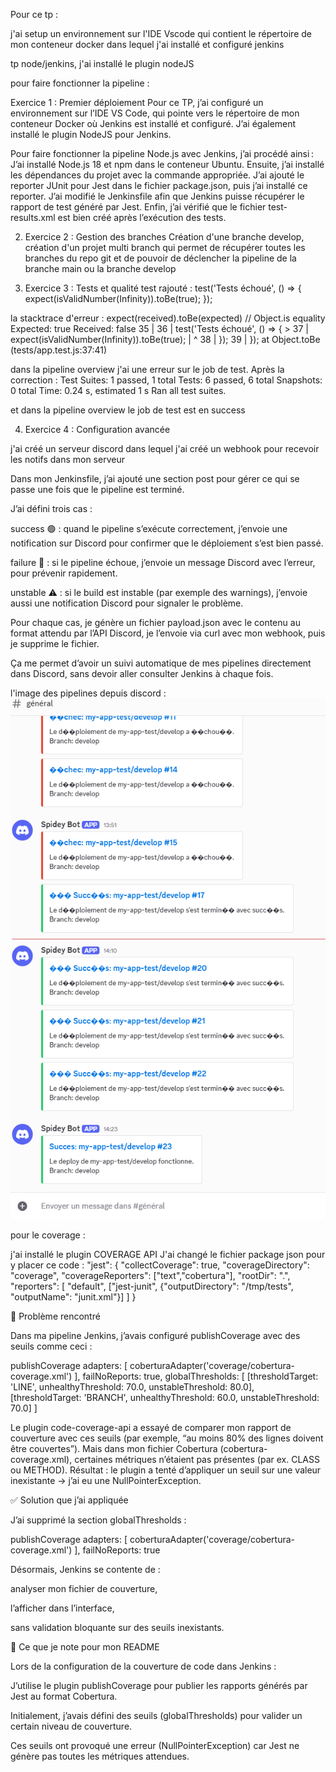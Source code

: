 Pour ce tp : 

j'ai setup un environnement sur l'IDE Vscode qui contient le répertoire de mon conteneur docker dans lequel j'ai installé et configuré jenkins

tp node/jenkins, j'ai installé le plugin nodeJS

pour faire fonctionner la pipeline : 

Exercice 1 : Premier déploiement
Pour ce TP, j’ai configuré un environnement sur l’IDE VS Code, qui pointe vers le répertoire de mon conteneur Docker où Jenkins est installé et configuré. J’ai également installé le plugin NodeJS pour Jenkins.

Pour faire fonctionner la pipeline Node.js avec Jenkins, j’ai procédé ainsi :
J’ai installé Node.js 18 et npm dans le conteneur Ubuntu. Ensuite, j’ai installé les dépendances du projet avec la commande appropriée. J’ai ajouté le reporter JUnit pour Jest dans le fichier package.json, puis j’ai installé ce reporter. J’ai modifié le Jenkinsfile afin que Jenkins puisse récupérer le rapport de test généré par Jest. Enfin, j’ai vérifié que le fichier test-results.xml est bien créé après l’exécution des tests.

2. Exercice 2 : Gestion des branches
Création d'une branche develop, création d'un projet multi branch qui permet de récupérer toutes les branches du repo git et de pouvoir de déclencher la pipeline de la branche main ou la branche develop 


3. Exercice 3 : Tests et qualité
test rajouté : 
test('Tests échoué', () => {
        expect(isValidNumber(Infinity)).toBe(true);
});

la stacktrace d'erreur : 
expect(received).toBe(expected) // Object.is equality
    Expected: true
    Received: false
      35 |
      36 |     test('Tests échoué', () =&gt; {
    &gt; 37 |         expect(isValidNumber(Infinity)).toBe(true);
         |                                         ^
      38 |     });
      39 | });
      at Object.toBe (tests/app.test.js:37:41)

dans la pipeline overview j'ai une erreur sur le job de test.
Après la correction : 
Test Suites: 1 passed, 1 total
Tests:       6 passed, 6 total
Snapshots:   0 total
Time:        0.24 s, estimated 1 s
Ran all test suites.

et dans la pipeline overview le job de test est en success

4. Exercice 4 : Configuration avancée

j'ai créé un serveur discord dans lequel j'ai créé un webhook pour recevoir les notifs dans mon serveur

Dans mon Jenkinsfile, j’ai ajouté une section post pour gérer ce qui se passe une fois que le pipeline est terminé.

J’ai défini trois cas :

success 🟢 : quand le pipeline s’exécute correctement, j’envoie une notification sur Discord pour confirmer que le déploiement s’est bien passé.

failure 🔴 : si le pipeline échoue, j’envoie un message Discord avec l’erreur, pour prévenir rapidement.

unstable ⚠️ : si le build est instable (par exemple des warnings), j’envoie aussi une notification Discord pour signaler le problème.

Pour chaque cas, je génère un fichier payload.json avec le contenu au format attendu par l’API Discord, je l’envoie via curl avec mon webhook, puis je supprime le fichier.

Ça me permet d’avoir un suivi automatique de mes pipelines directement dans Discord, sans devoir aller consulter Jenkins à chaque fois.

l'image des pipelines depuis discord : 
![Discord](images/discord.png)


pour le coverage : 

j'ai installé le plugin COVERAGE API
J'ai changé le fichier package json pour y placer ce code : 
"jest": {
  "collectCoverage": true,
  "coverageDirectory": "coverage",
  "coverageReporters": ["text","cobertura"],
  "rootDir": ".",
  "reporters": [
    "default",
    ["jest-junit", {"outputDirectory": "/tmp/tests", "outputName": "junit.xml"}]
  ]
}

🎯 Problème rencontré

Dans ma pipeline Jenkins, j’avais configuré publishCoverage avec des seuils comme ceci :

publishCoverage adapters: [
    coberturaAdapter('coverage/cobertura-coverage.xml')
],
failNoReports: true,
globalThresholds: [
    [thresholdTarget: 'LINE', unhealthyThreshold: 70.0, unstableThreshold: 80.0],
    [thresholdTarget: 'BRANCH', unhealthyThreshold: 60.0, unstableThreshold: 70.0]
]


Le plugin code-coverage-api a essayé de comparer mon rapport de couverture avec ces seuils (par exemple, “au moins 80% des lignes doivent être couvertes”).
Mais dans mon fichier Cobertura (cobertura-coverage.xml), certaines métriques n’étaient pas présentes (par ex. CLASS ou METHOD). Résultat : le plugin a tenté d’appliquer un seuil sur une valeur inexistante → j’ai eu une NullPointerException.

✅ Solution que j’ai appliquée

J’ai supprimé la section globalThresholds :

publishCoverage adapters: [
    coberturaAdapter('coverage/cobertura-coverage.xml')
],
failNoReports: true


Désormais, Jenkins se contente de :

analyser mon fichier de couverture,

l’afficher dans l’interface,

sans validation bloquante sur des seuils inexistants.

📌 Ce que je note pour mon README

Lors de la configuration de la couverture de code dans Jenkins :

J’utilise le plugin publishCoverage pour publier les rapports générés par Jest au format Cobertura.

Initialement, j’avais défini des seuils (globalThresholds) pour valider un certain niveau de couverture.

Ces seuils ont provoqué une erreur (NullPointerException) car Jest ne génère pas toutes les métriques attendues.
